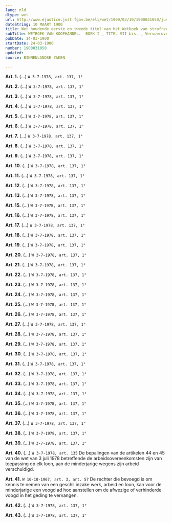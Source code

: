 ```yaml
---
lang: nld
dtype: wet
url: http://www.ejustice.just.fgov.be/eli/wet/1900/03/10/1900031050/justel
dateString: 10 MAART 1900
title: Wet houdende eerste en tweede titel van het Wetboek van strafrechtspleging voor het leger
subTitle: WETBOEK VAN KOOPHANDEL.  BOEK I _ TITEL VII bis. _ Vervoerovereenkomst.
pubDate: 14-03-1900
startDate: 24-03-1900
number: 1900031050
updated: 
source: BINNENLANDSE ZAKEN

---
```

**Art. 1.** (...) `W 3-7-1978, art. 137, 1°`


**Art. 2.** (...) `W 3-7-1978, art. 137, 1°`


**Art. 3.** (...) `W 3-7-1978, art. 137, 1°`


**Art. 4.** (...) `W 3-7-1978, art. 137, 1°`


**Art. 5.** (...) `W 3-7-1978, art. 137, 1°`


**Art. 6.** (...) `W 3-7-1978, art. 137, 1°`


**Art. 7.** (...) `W 3-7-1978, art. 137, 1°`


**Art. 8.** (...) `W 3-7-1978, art. 137, 1°`


**Art. 9.** (...) `W 3-7-1978, art. 137, 1°`


**Art. 10.** (...) `W 3-7-1978, art. 137, 1°`


**Art. 11.** (...) `W 3-7-1978, art. 137, 1°`


**Art. 12.** (...) `W 3-7-1978, art. 137, 1°`


**Art. 13.** (...) `W 3-7-1978, art. 137, 1°`


**Art. 15.** (...) `W 3-7-1978, art. 137, 1°`


**Art. 16.** (...) `W 3-7-1978, art. 137, 1°`


**Art. 17.** (...) `W 3-7-1978, art. 137, 1°`


**Art. 18.** (...) `W 3-7-1978, art. 137, 1°`


**Art. 19.** (...) `W 3-7-1978, art. 137, 1°`


**Art. 20.** (...) `W 3-7-1978, art. 137, 1°`


**Art. 21.** (...) `W 3-7-1978, art. 137, 1°`


**Art. 22.** (...) `W 3-7-1978, art. 137, 1°`


**Art. 23.** (...) `W 3-7-1978, art. 137, 1°`


**Art. 24.** (...) `W 3-7-1978, art. 137, 1°`


**Art. 25.** (...) `W 3-7-1978, art. 137, 1°`


**Art. 26.** (...) `W 3-7-1978, art. 137, 1°`


**Art. 27.** (...) `W 3-7-1978, art. 137, 1°`


**Art. 28.** (...) `W 3-7-1978, art. 137, 1°`


**Art. 29.** (...) `W 3-7-1978, art. 137, 1°`


**Art. 30.** (...) `W 3-7-1978, art. 137, 1°`


**Art. 31.** (...) `W 3-7-1978, art. 137, 1°`


**Art. 32.** (...) `W 3-7-1978, art. 137, 1°`


**Art. 33.** (...) `W 3-7-1978, art. 137, 1°`


**Art. 34.** (...) `W 3-7-1978, art. 137, 1°`


**Art. 35.** (...) `W 3-7-1978, art. 137, 1°`


**Art. 36.** (...) `W 3-7-1978, art. 137, 1°`


**Art. 37.** (...) `W 3-7-1978, art. 137, 1°`


**Art. 38.** (...) `W 3-7-1978, art. 137, 1°`


**Art. 39.** (...) `W 3-7-1978, art. 137, 1°`


**Art. 40.** (...) `W 3-7-1978, art. 135` De bepalingen van de artikelen 44 en 45 van de wet van 3 juli 1978 betreffende de arbeidsovereenkomsten zijn van toepassing op elk loon, aan de minderjarige wegens zijn arbeid verschuldigd.


**Art. 41.** `W 10-10-1967, art. 3, art. 57` De rechter die bevoegd is om kennis te nemen van een geschil inzake werk, arbeid en loon, kan voor de minderjarige een voogd ad hoc aanstellen om de afwezige of verhinderde voogd in het geding te vervangen.


**Art. 42.** (...) `W 3-7-1978, art. 137, 1°`


**Art. 43.** (...) `W 3-7-1978, art. 137, 1°`

